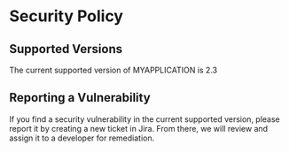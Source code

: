 # Security Policy 

## Supported Versions 

The current supported version of MYAPPLICATION is 2.3 

## Reporting a Vulnerability 

If you find a security vulnerability in the current supported version, please report it by creating a new ticket in Jira. From there, we will review and assign it to a developer for remediation.  

